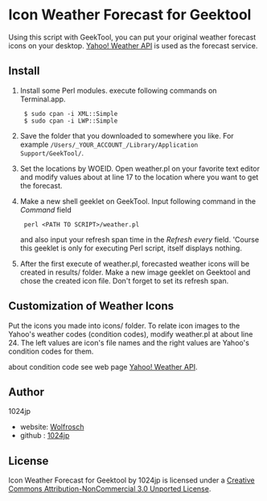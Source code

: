 
Icon Weather Forecast for Geektool
===================================

Using this script with GeekTool, you can put your original weather forecast icons on your desktop.
[Yahoo! Weather API][] is used as the forecast service.

[Yahoo! Weather API]: http://developer.yahoo.com/weather/



Install
----------------------------------------------------

1. Install some Perl modules.
	execute following commands on Terminal.app.

		$ sudo cpan -i XML::Simple
		$ sudo cpan -i LWP::Simple

2. Save the folder that you downloaded to somewhere you like.
	For example  `/Users/_YOUR_ACCOUNT_/Library/Application Support/GeekTool/`.

3. Set the locations by WOEID.
	Open weather.pl on your favorite text editor and
	modify values about at line 17 to the location where you want to get the forecast.
	

4. Make a new shell geeklet on GeekTool. 
	Input following command in the _Command_ field
	
		perl <PATH TO SCRIPT>/weather.pl
		
	and also input your refresh span time in the _Refresh every_ field.
	'Course this geeklet is only for executing Perl script, itself displays nothing.

5. After the first execute of weather.pl, forecasted weather icons will be created in results/ folder.
	Make a new image geeklet on Geektool and chose the created icon file.
	Don't forget to set its refresh span.
	

Customization of Weather Icons
----------------------------------------------------
Put the icons you made into icons/ folder.
To relate icon images to the Yahoo's weather codes (condition codes), modify weather.pl at about line 24.
The left values are icon's file names and the right values are Yahoo's condition codes for them.

about condition code see web page [Yahoo! Weather API][].


Author
----------------------------------------------------
1024jp

- website: [Wolfrosch](http://wolfrosch.com/)
- github : [1024jp](https://github.com/1024jp)


 
License
-------------
Icon Weather Forecast for Geektool by 1024jp is licensed under a [Creative Commons Attribution-NonCommercial 3.0 Unported License](http://creativecommons.org/licenses/by-nc/3.0/).
